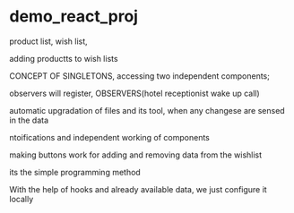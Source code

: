 # demo_react_proj

product list, wish list, 

adding productts to wish lists

CONCEPT OF SINGLETONS, accessing two independent components;
       

observers will register, OBSERVERS(hotel receptionist wake up call)

automatic upgradation of files and its tool, when any changese are sensed in the data

ntoifications and independent working of components

making buttons work for adding and removing data from the wishlist

its the simple programming method

With the help of hooks and already available data, we just configure it locally

